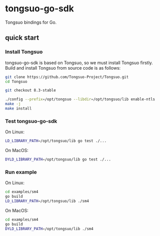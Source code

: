 # tongsuo-go-sdk

Tongsuo bindings for Go.

## quick start

### Install Tongsuo

tongsuo-go-sdk is based on Tongsuo, so we must install Tongsuo firstly.
Build and install Tongsuo from source code is as follows:

```bash
git clone https://github.com/Tongsuo-Project/Tongsuo.git
cd Tongsuo

git checkout 8.3-stable

./config --prefix=/opt/tongsuo --libdir=/opt/tongsuo/lib enable-ntls
make -j
make install
```

### Test tongsuo-go-sdk

On Linux:

```bash
LD_LIBRARY_PATH=/opt/tongsuo/lib go test ./...
```

On MacOS:

```bash
DYLD_LIBRARY_PATH=/opt/tongsuo/lib go test ./...
```

### Run example

On Linux:

```bash
cd examples/sm4
go build
LD_LIBRARY_PATH=/opt/tongsuo/lib ./sm4
```

On MacOS:

```bash
cd examples/sm4
go build
DYLD_LIBRARY_PATH=/opt/tongsuo/lib ./sm4
```
